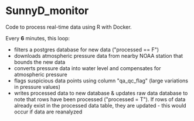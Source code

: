 # SunnyD_monitor
Code to process real-time data using R with Docker.

Every **6** minutes, this loop:
- filters a postgres database for new data ("processed == F")
- downloads atmospheric pressure data from nearby NOAA station that bounds the new data
- converts pressure data into water level and compensates for atmospheric pressure
- flags suspicious data points using column "qa_qc_flag" (large variations in pressure values)
- writes processed data to new database & updates raw data database to note that rows have been processed ("processed = T"). If rows of data already exist in the processed data table, they are updated - this would occur if data are reanalyzed
